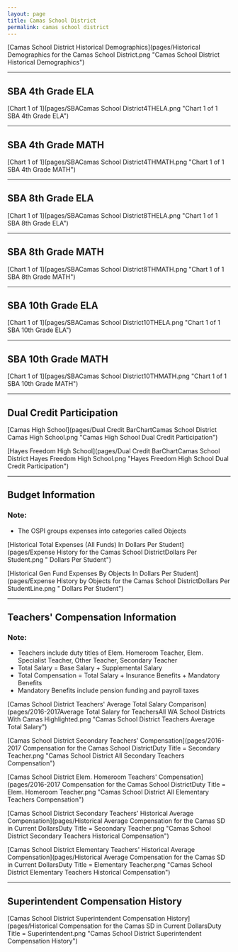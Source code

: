 ```yaml
---
layout: page
title: Camas School District
permalink: camas school district
---
```



[Camas School District Historical Demographics](pages/Historical Demographics for the Camas School District.png "Camas School District Historical Demographics")

___

## SBA 4th Grade ELA

[Chart 1 of 1](pages/SBACamas School District4THELA.png "Chart 1 of 1 SBA 4th Grade ELA")


___

## SBA 4th Grade MATH

[Chart 1 of 1](pages/SBACamas School District4THMATH.png "Chart 1 of 1 SBA 4th Grade MATH")


___

## SBA 8th Grade ELA

[Chart 1 of 1](pages/SBACamas School District8THELA.png "Chart 1 of 1 SBA 8th Grade ELA")


___

## SBA 8th Grade MATH

[Chart 1 of 1](pages/SBACamas School District8THMATH.png "Chart 1 of 1 SBA 8th Grade MATH")


___

## SBA 10th Grade ELA

[Chart 1 of 1](pages/SBACamas School District10THELA.png "Chart 1 of 1 SBA 10th Grade ELA")


___

## SBA 10th Grade MATH

[Chart 1 of 1](pages/SBACamas School District10THMATH.png "Chart 1 of 1 SBA 10th Grade MATH")


___

## Dual Credit Participation

[Camas High School](pages/Dual Credit BarChartCamas School District Camas High School.png "Camas High School Dual Credit Participation")

[Hayes Freedom High School](pages/Dual Credit BarChartCamas School District Hayes Freedom High School.png "Hayes Freedom High School Dual Credit Participation")


___

## Budget Information
### Note:
- The OSPI groups expenses into categories called Objects

[Historical Total Expenses (All Funds) In Dollars Per Student](pages/Expense History for the Camas School DistrictDollars Per Student.png " Dollars Per Student")

[Historical Gen Fund Expenses By Objects In Dollars Per Student](pages/Expense History by Objects for the Camas School DistrictDollars Per StudentLine.png " Dollars Per Student")


___

## Teachers' Compensation Information
### Note:
- Teachers include duty titles of Elem. Homeroom Teacher, Elem. Specialist Teacher, Other Teacher, Secondary Teacher
- Total Salary = Base Salary + Supplemental Salary
- Total Compensation = Total Salary + Insurance Benefits + Mandatory Benefits
- Mandatory Benefits include pension funding and payroll taxes

[Camas School District Teachers' Average Total Salary Comparison](pages/2016-2017Average Total Salary for TeachersAll WA School Districts With Camas Highlighted.png "Camas School District Teachers Average Total Salary")

[Camas School District Secondary Teachers' Compensation](pages/2016-2017 Compensation for the Camas School DistrictDuty Title = Secondary Teacher.png "Camas School District All Secondary Teachers Compensation")

[Camas School District Elem. Homeroom Teachers' Compensation](pages/2016-2017 Compensation for the Camas School DistrictDuty Title = Elem. Homeroom Teacher.png "Camas School District All Elementary Teachers Compensation")

[Camas School District Secondary Teachers' Historical Average Compensation](pages/Historical Average Compensation for the Camas SD in Current DollarsDuty Title = Secondary Teacher.png "Camas School District Secondary Teachers Historical Compensation")

[Camas School District Elementary Teachers' Historical Average Compensation](pages/Historical Average Compensation for the Camas SD in Current DollarsDuty Title = Elementary Teacher.png "Camas School District Elementary Teachers Historical Compensation")


___

## Superintendent Compensation History

[Camas School District Superintendent Compensation History](pages/Historical Compensation for the Camas SD in Current DollarsDuty Title = Superintendent.png "Camas School District Superintendent Compensation History")

